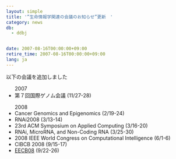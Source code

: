 ```yaml
---
layout: simple
title: '”生命情報学関連の会議のお知らせ”更新　'
category: news
db:
  - ddbj


date: 2007-08-16T00:00:00+09:00
retire_time: 2007-08-16T00:00:00+09:00
lang: ja
---
```


以下の会議を追加しました

<ul>2007<li>第７回国際ゲノム会議 (11/27-28)</li>
</ul>

<ul>2008<li>Cancer Genomics and Epigenomics (2/19-24)</li>
    <li>RNAi2008 (3/13-14)</li>
    <li>23rd ACM Symposium on Applied Computing (3/16-20)</li>
    <li>RNAi, MicroRNA, and Non-Coding RNA (3/25-30)</li>
    <li>2008 IEEE World Congress on Computational Intelligence (6/1-6)</li>
    <li>CIBCB 2008 (9/15-17)</li>
    <li><a href="http://eccb08.org/" target="_blank">EECB08</a> (9/22-26)</li>
</ul>
